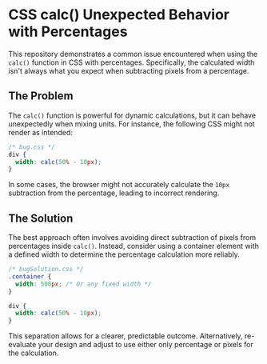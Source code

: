 # CSS calc() Unexpected Behavior with Percentages

This repository demonstrates a common issue encountered when using the `calc()` function in CSS with percentages.  Specifically, the calculated width isn't always what you expect when subtracting pixels from a percentage.

## The Problem

The `calc()` function is powerful for dynamic calculations, but it can behave unexpectedly when mixing units. For instance, the following CSS might not render as intended:

```css
/* bug.css */
div {
  width: calc(50% - 10px);
}
```

In some cases, the browser might not accurately calculate the `10px` subtraction from the percentage, leading to incorrect rendering.

## The Solution

The best approach often involves avoiding direct subtraction of pixels from percentages inside `calc()`. Instead, consider using a container element with a defined width to determine the percentage calculation more reliably.

```css
/* bugSolution.css */
.container {
  width: 500px; /* Or any fixed width */
}

div {
  width: calc(50% - 10px);
}
```

This separation allows for a clearer, predictable outcome. Alternatively, re-evaluate your design and adjust to use either only percentage or pixels for the calculation.